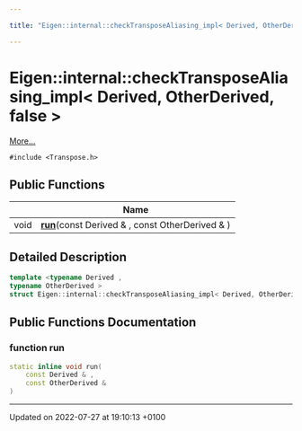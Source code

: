 ```yaml
---

title: "Eigen::internal::checkTransposeAliasing_impl< Derived, OtherDerived, false >"

---
```


# Eigen::internal::checkTransposeAliasing_impl< Derived, OtherDerived, false >



 [More...](#detailed-description)


`#include <Transpose.h>`

## Public Functions

|                | Name           |
| -------------- | -------------- |
| void | **[run](http://example.org/classes/structeigen_1_1internal_1_1checktransposealiasing__impl_3_01derived_00_01otherderived_00_01false_01_4/#function-run)**(const Derived & , const OtherDerived & ) |

## Detailed Description

```cpp
template <typename Derived ,
typename OtherDerived >
struct Eigen::internal::checkTransposeAliasing_impl< Derived, OtherDerived, false >;
```

## Public Functions Documentation

### function run

```cpp
static inline void run(
    const Derived & ,
    const OtherDerived & 
)
```


-------------------------------

Updated on 2022-07-27 at 19:10:13 +0100